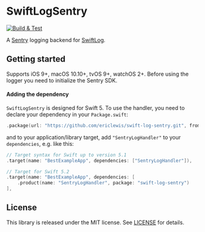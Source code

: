# SwiftLogSentry

[![Build & Test](https://github.com/ericlewis/swift-log-sentry/actions/workflows/ci.yml/badge.svg)](https://github.com/ericlewis/swift-log-sentry/actions/workflows/ci.yml)

A [Sentry](https://sentry.com) logging backend for [SwiftLog](https://github.com/apple/swift-log).

## Getting started

Supports iOS 9+, macOS 10.10+, tvOS 9+, watchOS 2+. 
Before using the logger you need to initialize the Sentry SDK.

#### Adding the dependency

`SwiftLogSentry` is designed for Swift 5. To use the handler, you need to declare your dependency in your `Package.swift`:

```swift
.package(url: "https://github.com/ericlewis/swift-log-sentry.git", from: "0.1.0"),
```

and to your application/library target, add `"SentryLogHandler"` to your `dependencies`, e.g. like this:

```swift
// Target syntax for Swift up to version 5.1
.target(name: "BestExampleApp", dependencies: ["SentryLogHandler"]),

// Target for Swift 5.2
.target(name: "BestExampleApp", dependencies: [
    .product(name: "SentryLogHandler", package: "swift-log-sentry")
],
```

## License

This library is released under the MIT license. See [LICENSE](LICENSE) for details.
